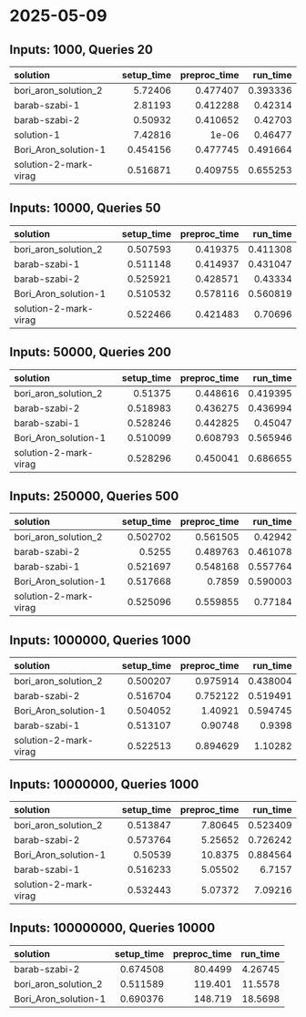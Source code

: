 # 2025-05-09

## Inputs: 1000, Queries 20

| solution              |   setup_time |   preproc_time |   run_time |
|:----------------------|-------------:|---------------:|-----------:|
| bori_aron_solution_2  |     5.72406  |       0.477407 |   0.393336 |
| barab-szabi-1         |     2.81193  |       0.412288 |   0.42314  |
| barab-szabi-2         |     0.50932  |       0.410652 |   0.42703  |
| solution-1            |     7.42816  |       1e-06    |   0.46477  |
| Bori_Aron_solution-1  |     0.454156 |       0.477745 |   0.491664 |
| solution-2-mark-virag |     0.516871 |       0.409755 |   0.655253 |

## Inputs: 10000, Queries 50

| solution              |   setup_time |   preproc_time |   run_time |
|:----------------------|-------------:|---------------:|-----------:|
| bori_aron_solution_2  |     0.507593 |       0.419375 |   0.411308 |
| barab-szabi-1         |     0.511148 |       0.414937 |   0.431047 |
| barab-szabi-2         |     0.525921 |       0.428571 |   0.43334  |
| Bori_Aron_solution-1  |     0.510532 |       0.578116 |   0.560819 |
| solution-2-mark-virag |     0.522466 |       0.421483 |   0.70696  |

## Inputs: 50000, Queries 200

| solution              |   setup_time |   preproc_time |   run_time |
|:----------------------|-------------:|---------------:|-----------:|
| bori_aron_solution_2  |     0.51375  |       0.448616 |   0.419395 |
| barab-szabi-2         |     0.518983 |       0.436275 |   0.436994 |
| barab-szabi-1         |     0.528246 |       0.442825 |   0.45047  |
| Bori_Aron_solution-1  |     0.510099 |       0.608793 |   0.565946 |
| solution-2-mark-virag |     0.528296 |       0.450041 |   0.686655 |

## Inputs: 250000, Queries 500

| solution              |   setup_time |   preproc_time |   run_time |
|:----------------------|-------------:|---------------:|-----------:|
| bori_aron_solution_2  |     0.502702 |       0.561505 |   0.42942  |
| barab-szabi-2         |     0.5255   |       0.489763 |   0.461078 |
| barab-szabi-1         |     0.521697 |       0.548168 |   0.557764 |
| Bori_Aron_solution-1  |     0.517668 |       0.7859   |   0.590003 |
| solution-2-mark-virag |     0.525096 |       0.559855 |   0.77184  |

## Inputs: 1000000, Queries 1000

| solution              |   setup_time |   preproc_time |   run_time |
|:----------------------|-------------:|---------------:|-----------:|
| bori_aron_solution_2  |     0.500207 |       0.975914 |   0.438004 |
| barab-szabi-2         |     0.516704 |       0.752122 |   0.519491 |
| Bori_Aron_solution-1  |     0.504052 |       1.40921  |   0.594745 |
| barab-szabi-1         |     0.513107 |       0.90748  |   0.9398   |
| solution-2-mark-virag |     0.522513 |       0.894629 |   1.10282  |

## Inputs: 10000000, Queries 1000

| solution              |   setup_time |   preproc_time |   run_time |
|:----------------------|-------------:|---------------:|-----------:|
| bori_aron_solution_2  |     0.513847 |        7.80645 |   0.523409 |
| barab-szabi-2         |     0.573764 |        5.25652 |   0.726242 |
| Bori_Aron_solution-1  |     0.50539  |       10.8375  |   0.884564 |
| barab-szabi-1         |     0.516233 |        5.05502 |   6.7157   |
| solution-2-mark-virag |     0.532443 |        5.07372 |   7.09216  |

## Inputs: 100000000, Queries 10000

| solution             |   setup_time |   preproc_time |   run_time |
|:---------------------|-------------:|---------------:|-----------:|
| barab-szabi-2        |     0.674508 |        80.4499 |    4.26745 |
| bori_aron_solution_2 |     0.511589 |       119.401  |   11.5578  |
| Bori_Aron_solution-1 |     0.690376 |       148.719  |   18.5698  |